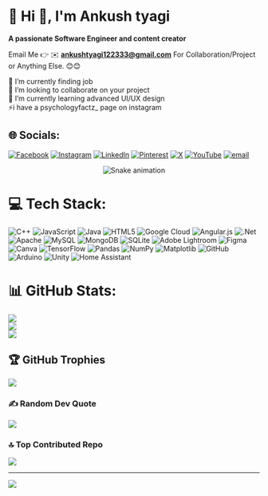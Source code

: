 # 💫 Hi 👋, I'm Ankush tyagi
**A passionate Software Engineer and content creator**

Email Me 👉 ✉️ **ankushtyagi122333@gmail.com** For Collaboration/Project or Anything Else. 😊😊

🔭 I’m currently finding job <br>👯 I’m looking to collaborate on your project<br>🌱 I’m currently learning advanced UI/UX design<br>⚡i have a psychologyfactz_ page on instagram

## 🌐 Socials:
[![Facebook](https://img.shields.io/badge/Facebook-%231877F2.svg?logo=Facebook&logoColor=white)](https://facebook.com/ankush.tyagi.7965) [![Instagram](https://img.shields.io/badge/Instagram-%23E4405F.svg?logo=Instagram&logoColor=white)](https://instagram.com/mr.ankushtyagi) [![LinkedIn](https://img.shields.io/badge/LinkedIn-%230077B5.svg?logo=linkedin&logoColor=white)](https://linkedin.com/in/www.linkedin.com/in/ankush-tyagi-9b7a7b361) [![Pinterest](https://img.shields.io/badge/Pinterest-%23E60023.svg?logo=Pinterest&logoColor=white)](https://pinterest.com/ankushtyagi122333) [![X](https://img.shields.io/badge/X-black.svg?logo=X&logoColor=white)](https://x.com/mr_ankushtyagi) [![YouTube](https://img.shields.io/badge/YouTube-%23FF0000.svg?logo=YouTube&logoColor=white)](https://youtube.com/@ankushtyagi43) [![email](https://img.shields.io/badge/Email-D14836?logo=gmail&logoColor=white)](mailto:ankushtyagi122333@gmail.com) 

<!-- Snake Game Repo View -->

<div align="center">
  <img src="https://profile-readme-generator.com/assets/snake.svg" alt="Snake animation" />
</div>

# 💻 Tech Stack:
![C++](https://img.shields.io/badge/c++-%2300599C.svg?style=for-the-badge&logo=c%2B%2B&logoColor=white) ![JavaScript](https://img.shields.io/badge/javascript-%23323330.svg?style=for-the-badge&logo=javascript&logoColor=%23F7DF1E) ![Java](https://img.shields.io/badge/java-%23ED8B00.svg?style=for-the-badge&logo=openjdk&logoColor=white) ![HTML5](https://img.shields.io/badge/html5-%23E34F26.svg?style=for-the-badge&logo=html5&logoColor=white) ![Google Cloud](https://img.shields.io/badge/GoogleCloud-%234285F4.svg?style=for-the-badge&logo=google-cloud&logoColor=white) ![Angular.js](https://img.shields.io/badge/angular.js-%23E23237.svg?style=for-the-badge&logo=angularjs&logoColor=white) ![.Net](https://img.shields.io/badge/.NET-5C2D91?style=for-the-badge&logo=.net&logoColor=white) ![Apache](https://img.shields.io/badge/apache-%23D42029.svg?style=for-the-badge&logo=apache&logoColor=white) ![MySQL](https://img.shields.io/badge/mysql-4479A1.svg?style=for-the-badge&logo=mysql&logoColor=white) ![MongoDB](https://img.shields.io/badge/MongoDB-%234ea94b.svg?style=for-the-badge&logo=mongodb&logoColor=white) ![SQLite](https://img.shields.io/badge/sqlite-%2307405e.svg?style=for-the-badge&logo=sqlite&logoColor=white) ![Adobe Lightroom](https://img.shields.io/badge/Adobe%20Lightroom-31A8FF.svg?style=for-the-badge&logo=Adobe%20Lightroom&logoColor=white) ![Figma](https://img.shields.io/badge/figma-%23F24E1E.svg?style=for-the-badge&logo=figma&logoColor=white) ![Canva](https://img.shields.io/badge/Canva-%2300C4CC.svg?style=for-the-badge&logo=Canva&logoColor=white) ![TensorFlow](https://img.shields.io/badge/TensorFlow-%23FF6F00.svg?style=for-the-badge&logo=TensorFlow&logoColor=white) ![Pandas](https://img.shields.io/badge/pandas-%23150458.svg?style=for-the-badge&logo=pandas&logoColor=white) ![NumPy](https://img.shields.io/badge/numpy-%23013243.svg?style=for-the-badge&logo=numpy&logoColor=white) ![Matplotlib](https://img.shields.io/badge/Matplotlib-%23ffffff.svg?style=for-the-badge&logo=Matplotlib&logoColor=black) ![GitHub](https://img.shields.io/badge/github-%23121011.svg?style=for-the-badge&logo=github&logoColor=white) ![Arduino](https://img.shields.io/badge/-Arduino-00979D?style=for-the-badge&logo=Arduino&logoColor=white) ![Unity](https://img.shields.io/badge/unity-%23000000.svg?style=for-the-badge&logo=unity&logoColor=white) ![Home Assistant](https://img.shields.io/badge/home%20assistant-%2341BDF5.svg?style=for-the-badge&logo=home-assistant&logoColor=white)
# 📊 GitHub Stats:
![](https://github-readme-stats.vercel.app/api?username=ankushtyagi23&theme=neon&hide_border=false&include_all_commits=false&count_private=false)<br/>
![](https://nirzak-streak-stats.vercel.app/?user=ankushtyagi23&theme=neon&hide_border=false)<br/>
![](https://github-readme-stats.vercel.app/api/top-langs/?username=ankushtyagi23&theme=neon&hide_border=false&include_all_commits=false&count_private=false&layout=compact)

## 🏆 GitHub Trophies
![](https://github-profile-trophy.vercel.app/?username=ankushtyagi23&theme=radical&no-frame=false&no-bg=true&margin-w=4)

### ✍️ Random Dev Quote
![](https://quotes-github-readme.vercel.app/api?type=horizontal&theme=radical)

### 🔝 Top Contributed Repo
![](https://github-contributor-stats.vercel.app/api?username=ankushtyagi23&limit=5&theme=dark&combine_all_yearly_contributions=true)

---
[![](https://visitcount.itsvg.in/api?id=ankushtyagi23&icon=0&color=0)](https://visitcount.itsvg.in)

<!-- Proudly created with GPRM ( https://gprm.itsvg.in ) -->
